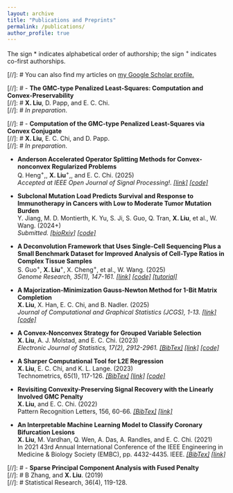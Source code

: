 ```yaml
---
layout: archive
title: "Publications and Preprints"
permalink: /publications/
author_profile: true
---
```


The sign * indicates alphabetical order of authorship; the sign <sup>+</sup> indicates co-first authorships.

[//]: #  You can also find my articles on <u><a href="{{author.googlescholar}}">my Google Scholar profile</a>.</u>


[//]: #  - **The GMC-type Penalized Least-Squares: Computation and Convex-Preservability**\
[//]: #  **X. Liu**,  D. Papp, and E. C. Chi. \
[//]: #  *In preparation*. 

[//]: #  - **Computation of the GMC-type Penalized Least-Squares via Convex Conjugate**\
[//]: #  **X. Liu**, E. C. Chi, and D. Papp. \
[//]: #  *In preparation*. 

- **Anderson Accelerated Operator Splitting Methods for Convex-nonconvex Regularized Problems**\
Q. Heng<sup>+</sup>,, **X. Liu**<sup>+</sup>,,  and E. C. Chi. (2025)\
*Accepted at IEEE Open Journal of Signal Processing!. [[link]](https://arxiv.org/abs/2502.14269) [[code]](https://github.com/qhengncsu/AA_CNC)*


- **Subclonal Mutation Load Predicts Survival and Response to Immunotherapy in Cancers with Low to Moderate Tumor Mutation Burden**\
Y. Jiang, M. D. Montierth, K. Yu, S. Ji, S. Guo, Q. Tran, **X. Liu**, et al., W. Wang. (2024+) \
*Submitted. [[bioRxiv]](https://www.biorxiv.org/content/10.1101/2024.07.03.601939v2) [[code]](https://github.com/wwylab/CliPP)*


- **A Deconvolution Framework that Uses Single-Cell Sequencing Plus a Small Benchmark Dataset for Improved Analysis of Cell-Type Ratios in Complex Tissue Samples**\
S. Guo<sup>+</sup>, **X. Liu**<sup>+</sup>,  X. Cheng<sup>+</sup>, et al., W. Wang. (2025) \
*Genome Research, 35(1), 147-161. [[link]](https://genome.cshlp.org/content/early/2025/01/03/gr.278822.123) [[code]](https://github.com/wwylab/DeMixSC) [[tutorial]](https://wwylab.github.io/DeMixSC/)*


- **A Majorization-Minimization Gauss-Newton Method for 1-Bit Matrix Completion**\
**X. Liu**,  X. Han, E. C. Chi, and B. Nadler. (2025)\
*Journal of Computational and Graphical Statistics (JCGS), 1-13. [[link]](https://www.tandfonline.com/doi/full/10.1080/10618600.2024.2428610#abstract) [[code]](https://github.com/Xiaoqian-Liu/MMGN)*


- **A Convex-Nonconvex Strategy for Grouped Variable Selection**\
**X. Liu**,  A. J. Molstad, and E. C. Chi. (2023) \
*Electronic Journal of Statistics, 17(2), 2912-2961. [[BibTex]](/files/BibTex/grGMC.txt) [[link]](https://projecteuclid.org/journals/electronic-journal-of-statistics/volume-17/issue-2/A-convex-nonconvex-strategy-for-grouped-variable-selection/10.1214/23-EJS2167.full) [[code]](https://github.com/Xiaoqian-Liu/GMC)*

- **A Sharper Computational Tool for L2E Regression**\
**X. Liu**,  E. C. Chi, and K. L. Lange. (2023) \
Technometrics, 65(1), 117-126.
*[[BibTex]](/files/BibTex/L2E.txt) [[link]](https://www.tandfonline.com/doi/full/10.1080/00401706.2022.2118172) [[code]](https://jocelynchi.github.io/L2E-package-demo/)*


- **Revisiting Convexity-Preserving Signal Recovery with the Linearly Involved GMC Penalty**\
**X. Liu**, and E. C. Chi. (2022)\
Pattern Recognition Letters, 156, 60-66. 
*[[BibTex]](/files/BibTex/LIGMC.txt) [[link]](https://www.sciencedirect.com/science/article/abs/pii/S0167865522000381)*


 - **An Interpretable Machine Learning Model to Classify Coronary Bifurcation Lesions**\
**X. Liu**,  M. Vardhan, Q. Wen, A. Das, A. Randles, and E. C. Chi. (2021)\
In 2021 43rd Annual International Conference of the IEEE Engineering in Medicine & Biology Society (EMBC), pp. 4432-4435. IEEE.
*[[BibTex]](/files/BibTex/EMBC.txt) [[link]](https://ieeexplore.ieee.org/document/9631082)*
        
[//]: # - **Sparse Principal Component Analysis with Fused Penalty**\
[//]: # B Zhang, and **X. Liu**. (2019)\
[//]: # Statistical Research, 36(4), 119-128.


